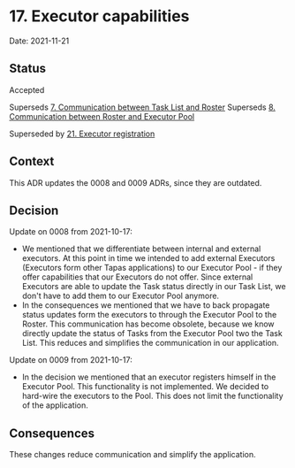 # 17. Executor capabilities

Date: 2021-11-21

## Status

Accepted

Superseds [7. Communication between Task List and Roster](0007-communication-between-task-list-and-roster.md)
Superseds [8. Communication between Roster and Executor Pool](0008-communication-between-roster-and-executor-pool.md)

Superseded by [21. Executor registration](0021-executor-registration.md)

## Context

This ADR updates the 0008 and 0009 ADRs, since they are outdated.

## Decision

Update on 0008 from 2021-10-17:
- We mentioned that we differentiate between internal and external executors. At this point in time we intended to add external Executors (Executors form other Tapas applications) to our Executor Pool - if they offer capabilities that our Executors do not offer. Since external Executors are able to update the Task status directly in our Task List, we don't have to add them to our Executor Pool anymore.
- In the consequences we mentioned that we have to back propagate status updates form the executors to through the Executor Pool to the Roster. This communication has become obsolete, because we know directly update the status of Tasks from the Executor Pool two the Task List. This reduces and simplifies the communication in our application.

Update on 0009 from 2021-10-17:
- In the decision we mentioned that an executor registers himself in the Executor Pool. This functionality is not implemented. We decided to hard-wire the executors to the Pool. This does not limit the functionality of the application.

## Consequences

These changes reduce communication and simplify the application.